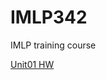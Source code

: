 # IMLP342
IMLP training course

[Unit01 HW](https://github.com/ycl0/IMLP342/blob/main/Unit01_Crash%20Course%20on%20Python.ipynb)
